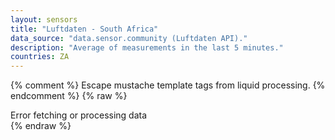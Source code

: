 ```yaml
---
layout: sensors
title: "Luftdaten - South Africa"
data_source: "data.sensor.community (Luftdaten API)."
description: "Average of measurements in the last 5 minutes."
countries: ZA
---
```

<script>
    window.onload = function () {
        render_luftdaten();
    };

</script>


{% comment %}
Escape mustache template tags from liquid processing.
{% endcomment %}
{% raw %}
<div id="target-output">Error fetching or processing data</div>
<script id="sensors-table" type="text/template">
    <table class="table table-dark">
        <tr>
            <th>Sensor ID</th>
            <th>Timestamp</th>

            <th>Type</th>
            <th>Pin</th>

            <th>Manufacturer</th>
            <th>Location</th>
            <th>Co-ord</th>
            <th>Altitude</th>
            <th>Indoor</th>

            <th>P1</th>
            <th>P2</th>

            <th>Humidity</th>
            <th>Temp</th>
        </tr>
        {{#sensors}}
        <tr>
            <td>{{ id }}</td>
            <td>{{ timestamp }}</td>

            <td>{{ sensor_type }}</td>
            <td>{{ pin }}</td>

            <td>{{ manufacturer }}</td>
            <td>{{ location }}</td>
            <td>{{ coord}}</td>
            <td>{{ altitude}}</td>
            <td>{{ indoor}}</td>

            <td>{{ P1 }}</td>
            <td>{{ P2 }}</td>

            <td>{{ humidity }} </td>
            <td>{{ temperature }} </td>
        </tr>
        {{/sensors}}
    </table>
</script>
{% endraw %}

